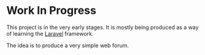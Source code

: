 # Work In Progress
This project is in the very early stages. It is mostly being produced as a way of learning the [Laravel](https://laravel.com) framework.

The idea is to produce a very simple web forum.